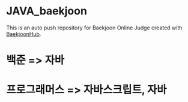 # JAVA_baekjoon
This is an auto push repository for Baekjoon Online Judge created with [BaekjoonHub](https://github.com/BaekjoonHub/BaekjoonHub).

# 백준 => 자바
# 프로그래머스 => 자바스크립트, 자바
